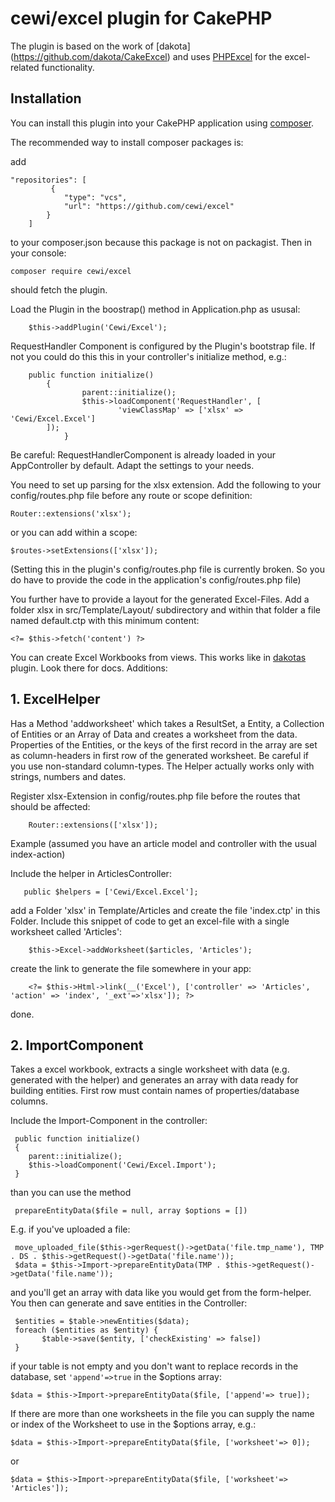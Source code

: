 # cewi/excel plugin for CakePHP 

The plugin is based on the work of [dakota]
(https://github.com/dakota/CakeExcel) and uses [PHPExcel](https://github.com/PHPOffice/PHPExcel) for the excel-related functionality. 

## Installation

You can install this plugin into your CakePHP application using [composer](http://getcomposer.org).

The recommended way to install composer packages is:

add 

    "repositories": [
             {
                "type": "vcs",
                "url": "https://github.com/cewi/excel"
            }
        ] 
        
 to your composer.json because this package is not on packagist. Then in your console:

```
composer require cewi/excel
```

should fetch the plugin. 

Load the Plugin in the boostrap() method in Application.php as ususal:

```
	$this->addPlugin('Cewi/Excel');
```

RequestHandler Component is configured by the Plugin's bootstrap file. If not you could do this this in your controller's initialize method, e.g.:

```
	public function initialize()
		{
        		parent::initialize();
        		$this->loadComponent('RequestHandler', [
            			'viewClassMap' => ['xlsx' => 'Cewi/Excel.Excel']
        ]);
        	}
```
Be careful: RequestHandlerComponent is already loaded in your AppController by default. Adapt the settings to your needs.


You need to set up parsing for the xlsx extension. Add the following to your config/routes.php file before any route or scope definition:

```
Router::extensions('xlsx');
```
or you can add within a scope:

```
$routes->setExtensions(['xlsx']);
```
(Setting this in the plugin's config/routes.php file is currently broken. So you do have to provide the code in the application's config/routes.php file)


You further have to provide a layout for the generated Excel-Files. Add a folder xlsx in src/Template/Layout/ subdirectory and within that folder a file named default.ctp with this minimum content:
```  
<?= $this->fetch('content') ?>
```  

You can create Excel Workbooks from views. This works like in [dakotas](https://github.com/dakota/CakeExcel) plugin. Look there for docs. Additions:

## 1. ExcelHelper
Has a Method 'addworksheet' which takes a ResultSet, a Entity, a Collection of Entities or an Array of Data and creates a worksheet from the data. Properties of the Entities, or the keys of the first record in the array are set as column-headers in first row of the generated worksheet. Be careful if you use non-standard column-types. The Helper actually works only with strings, numbers and dates. 

Register xlsx-Extension in config/routes.php file before the routes that should be affected:

```
    Router::extensions(['xlsx']);
```

Example (assumed you have an article model and controller with the usual index-action) 

Include the helper in ArticlesController:

```
   public $helpers = ['Cewi/Excel.Excel'];
```

add a Folder 'xlsx' in Template/Articles and create the file 'index.ctp' in this Folder. Include this snippet of code to get an excel-file with a single worksheet called 
'Articles':    
    
```    
    $this->Excel->addWorksheet($articles, 'Articles');
```    
    
create the link to generate the file somewhere in your app: 

```
    <?= $this->Html->link(__('Excel'), ['controller' => 'Articles', 'action' => 'index', '_ext'=>'xlsx']); ?>
```

done.

## 2. ImportComponent

Takes a excel workbook, extracts a single worksheet with data (e.g. generated with the helper) and generates an array with data ready for building entities. First row must contain names of properties/database columns.

Include the Import-Component in the controller:

     public function initialize()
     {
        parent::initialize();
        $this->loadComponent('Cewi/Excel.Import');
     }    

than you can use the method

     prepareEntityData($file = null, array $options = [])
     
E.g. if you've uploaded a file:

     move_uploaded_file($this->gerRequest()->getData('file.tmp_name'), TMP . DS . $this->getRequest()->getData('file.name'));
     $data = $this->Import->prepareEntityData(TMP . $this->getRequest()->getData('file.name'));

and you'll get an array with data like you would get from the form-helper. You then can generate and save entities in the Controller:

     $entities = $table->newEntities($data);
     foreach ($entities as $entity) {
           $table->save($entity, ['checkExisting' => false])
     }

if your table is not empty and you don't want to replace records in the database, set `'append'=>true` in the $options array:

    $data = $this->Import->prepareEntityData($file, ['append'=> true]);

If there are more than one worksheets in the file you can supply the name or index of the Worksheet to use in the $options array, e.g.: 
 
	$data = $this->Import->prepareEntityData($file, ['worksheet'=> 0]);
	
or
	
	$data = $this->Import->prepareEntityData($file, ['worksheet'=> 'Articles']);

